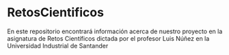 # RetosCientificos
En este repositorio encontrará información acerca de nuestro proyecto en la asignatura de Retos Científicos dictada por el profesor Luis Núñez en la Universidad Industrial de Santander

